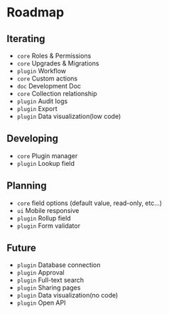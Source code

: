 # Roadmap

## Iterating

- `core` Roles & Permissions
- `core` Upgrades & Migrations
- `plugin` Workflow
- `core` Custom actions
- `doc` Development Doc
- `core` Collection relationship
- `plugin` Audit logs
- `plugin` Export
- `plugin` Data visualization(low code)

## Developing

- `core` Plugin manager
- `plugin` Lookup field

## Planning

- `core` field options (default value, read-only, etc...)
- `ui` Mobile responsive
- `plugin` Rollup field
- `plugin` Form validator

## Future

- `plugin` Database connection
- `plugin` Approval
- `plugin` Full-text search
- `plugin` Sharing pages
- `plugin` Data visualization(no code)
- `plugin` Open API
